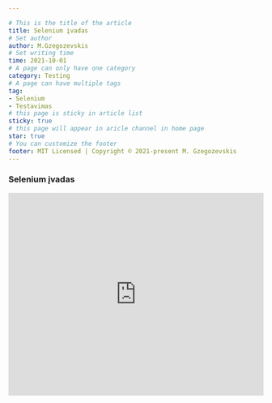 ```yaml
---

# This is the title of the article
title: Selenium įvadas
# Set author
author: M.Gzegozevskis
# Set writing time
time: 2021-10-01
# A page can only have one category
category: Testing
# A page can have multiple tags
tag:
- Selenium
- Testavimas
# this page is sticky in article list
sticky: true
# this page will appear in aricle channel in home page
star: true
# You can customize the footer
footer: MIT Licensed | Copyright © 2021-present M. Gzegozevskis
---
```


### Selenium įvadas

<iframe width="100%" height="400" src="https://www.youtube.com/embed/AWMdkRoTbM0" title="YouTube video player" frameborder="0" allow="accelerometer; autoplay; clipboard-write; encrypted-media; gyroscope; picture-in-picture" allowfullscreen></iframe>


